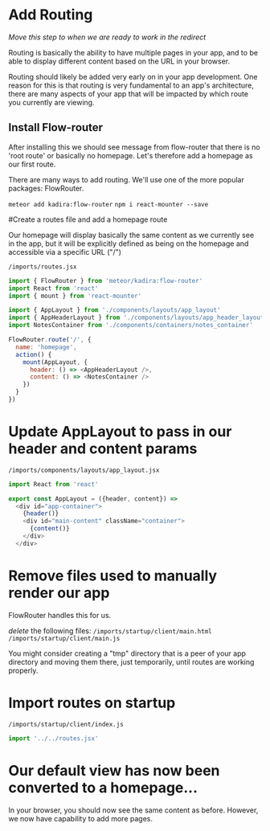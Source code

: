 # Add Routing
_Move this step to when we are ready to work in the redirect_

Routing is basically the ability to have multiple pages in your app, and to be able to display different content based on the URL in your browser.

Routing should likely be added very early on in your app development. One reason for this is that routing is very fundamental to an app's architecture, there are many aspects of your app that will be impacted by which route you currently are viewing.

## Install Flow-router
After installing this we should see message from flow-router that there is no 'root route' or basically no homepage.  Let's therefore add a homepage as our first route.

There are many ways to add routing.  We'll use one of the more popular packages: FlowRouter.

``` meteor add kadira:flow-router ```
``` npm i react-mounter --save ```


#Create a routes file and add a homepage route

Our homepage will display basically the same content as we currently see in the app, but it will be explicitly defined as being on the homepage and accessible via a specific URL ("/")

``` /imports/routes.jsx ```

```js
import { FlowRouter } from 'meteor/kadira:flow-router'
import React from 'react'
import { mount } from 'react-mounter'

import { AppLayout } from './components/layouts/app_layout'
import { AppHeaderLayout } from './components/layouts/app_header_layout'
import NotesContainer from './components/containers/notes_container'

FlowRouter.route('/', {
  name: 'homepage',
  action() {
    mount(AppLayout, {
      header: () => <AppHeaderLayout />,
      content: () => <NotesContainer />
    })
  }
})
```

# Update AppLayout to pass in our header and content params

``` /imports/components/layouts/app_layout.jsx ```

```js
import React from 'react'

export const AppLayout = ({header, content}) =>
  <div id="app-container">
    {header()}
    <div id="main-content" className="container">
      {content()}
    </div>
  </div>
```


# Remove files used to manually render our app
FlowRouter handles this for us.

_delete_ the following files:
```/imports/startup/client/main.html ```
```/imports/startup/client/main.js ```

You might consider creating a "tmp" directory that is a peer of your app directory and moving them there, just temporarily, until routes are working properly.

# Import routes on startup

``` /imports/startup/client/index.js ```

```js
import '../../routes.jsx'
```

# Our default view has now been converted to a homepage...

In your browser, you should now see the same content as before.  However, we now have capability to add more pages.

